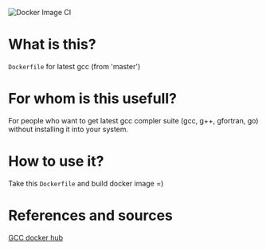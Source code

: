 ![Docker Image CI](https://github.com/AlexLeSang/docker-gcc-master/workflows/Docker%20Image%20CI/badge.svg?branch=master)

# What is this?
`Dockerfile` for latest gcc (from 'master')

# For whom is this usefull?
For people who want to get latest gcc compler suite (gcc, g++, gfortran, go) without installing it into your system.

# How to use it?
Take this `Dockerfile` and build docker image =)

# References and sources
[GCC docker hub](https://hub.docker.com/_/gcc/) 

